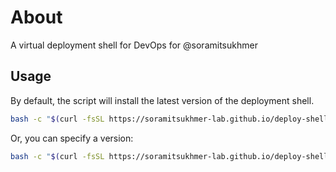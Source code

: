 # About
A virtual deployment shell for DevOps for @soramitsukhmer

## Usage

By default, the script will install the latest version of the deployment shell.

```sh
bash -c "$(curl -fsSL https://soramitsukhmer-lab.github.io/deploy-shell/run.sh)"
```

Or, you can specify a version:

```sh
bash -c "$(curl -fsSL https://soramitsukhmer-lab.github.io/deploy-shell/run.sh)" -- v8 # or v9
```
